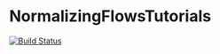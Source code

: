 # NormalizingFlowsTutorials

[![Build Status](https://github.com/itsdfish/NormalizingFlowsTutorials.jl/actions/workflows/CI.yml/badge.svg?branch=main)](https://github.com/itsdfish/NormalizingFlowsTutorials.jl/actions/workflows/CI.yml?query=branch%3Amain)
